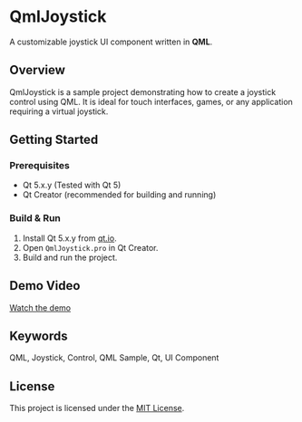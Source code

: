 # QmlJoystick

A customizable joystick UI component written in **QML**.

## Overview

QmlJoystick is a sample project demonstrating how to create a joystick control using QML.
It is ideal for touch interfaces, games, or any application requiring a virtual joystick.

## Getting Started

### Prerequisites

- Qt 5.x.y (Tested with Qt 5)
- Qt Creator (recommended for building and running)

### Build & Run

1. Install Qt 5.x.y from [qt.io](https://www.qt.io/download).
2. Open `QmlJoystick.pro` in Qt Creator.
3. Build and run the project.

## Demo Video

[Watch the demo](https://github.com/user-attachments/assets/61f210fe-0a5b-4191-b154-83180739b8d2)

## Keywords

QML, Joystick, Control, QML Sample, Qt, UI Component

## License

This project is licensed under the [MIT License](LICENSE).
